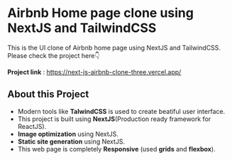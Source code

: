 # **Airbnb Home page clone using NextJS and TailwindCSS**

This is the UI clone of  Airbnb home page using NextJS and TailwindCSS. Please check the project here👇️

**Project link** : https://next-js-airbnb-clone-three.vercel.app/

## About this Project
   - Modern tools like **TalwindCSS** is used to create beatiful user interface.
   - This project is built using **NextJS**(Production ready framework for ReactJS).
   - **Image optimization** using NextJS.   
   - **Static site generation** using NextJS.
   - This web page is completely **Responsive** (used **grids** and **flexbox**).

